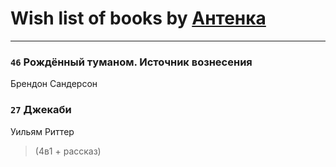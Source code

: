 # Wish list of books by [Антенка](https://plus.google.com/u/0/118158645037334943900/)
---

### `46` Рождённый туманом. Источник вознесения
Брендон Сандерсон

### `27` Джекаби
Уильям Риттер
> (4в1 + рассказ)

